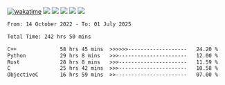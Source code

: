 [![wakatime](https://wakatime.com/badge/user/368879df-dc38-4b1a-86c4-8a2054a0e074.svg)](https://wakatime.com/@368879df-dc38-4b1a-86c4-8a2054a0e074)
<img src="https://img.shields.io/badge/Windows-0078D6?style=flat&logo=Windows&logoColor=white">
<img src="https://img.shields.io/badge/IntelliJ_IDEA-000000.svg?style=flat&logo=IntelliJ-IDEA&logoColor=white">
<img src="https://img.shields.io/badge/CLion-000000.svg?style=flat&logo=CLion&logoColor=white">
<img src="https://img.shields.io/badge/Visual_Studio_Code-007ACC?style=flat&logo=Visual-Studio-Code&logoColor=white">
<img src="https://img.shields.io/badge/Discord-5865F2?label=kano42&style=flat&logo=discord&logoColor=white">
<br>


<!--START_SECTION:waka-->

```txt
From: 14 October 2022 - To: 01 July 2025

Total Time: 242 hrs 50 mins

C++              58 hrs 45 mins  >>>>>>-------------------   24.20 %
Python           29 hrs 8 mins   >>>----------------------   12.00 %
Rust             28 hrs 8 mins   >>>----------------------   11.59 %
C                25 hrs 42 mins  >>>----------------------   10.58 %
ObjectiveC       16 hrs 59 mins  >>-----------------------   07.00 %
```

<!--END_SECTION:waka-->

